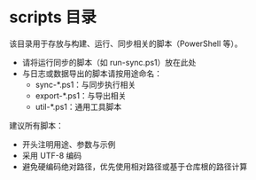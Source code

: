 # scripts 目录

该目录用于存放与构建、运行、同步相关的脚本（PowerShell 等）。

- 请将运行同步的脚本（如 run-sync.ps1）放在此处
- 与日志或数据导出的脚本请按用途命名：
  - sync-*.ps1：与同步执行相关
  - export-*.ps1：与导出相关
  - util-*.ps1：通用工具脚本

建议所有脚本：
- 开头注明用途、参数与示例
- 采用 UTF-8 编码
- 避免硬编码绝对路径，优先使用相对路径或基于仓库根的路径计算
